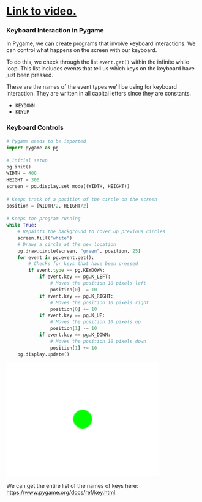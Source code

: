 # [Link to video.](https://www.youtube.com/watch?v=BMUfZnzkc-c&list=PLVD25niNi0BnsKwMvXId8jFMXxC1wUbko)

### Keyboard Interaction in Pygame

In Pygame, we can create programs that involve keyboard interactions. We can control what happens on the screen with our keyboard. 

To do this, we check through the list `event.get()` within the infinite while loop. This list includes events that tell us which keys on the keyboard have just been pressed.

These are the names of the event types we'll be using for keyboard interaction. They are written in all capital letters since they are constants.

* `KEYDOWN`
* `KEYUP`

### Keyboard Controls

```python
# Pygame needs to be imported
import pygame as pg

# Initial setup
pg.init()
WIDTH = 400
HEIGHT = 300
screen = pg.display.set_mode((WIDTH, HEIGHT))

# Keeps track of a position of the circle on the screen
position = [WIDTH/2, HEIGHT/2]

# Keeps the program running
while True:
    # Repaints the background to cover up previous circles
    screen.fill("white")
    # Draws a circle at the new location
    pg.draw.circle(screen, "green", position, 25)
    for event in pg.event.get():
        # Checks for keys that have been pressed
        if event.type == pg.KEYDOWN:
            if event.key == pg.K_LEFT:
                # Moves the position 10 pixels left
                position[0] -= 10
            if event.key == pg.K_RIGHT:
                # Moves the position 10 pixels right
                position[0] += 10
            if event.key == pg.K_UP:
                # Moves the position 10 pixels up
                position[1] -= 10
            if event.key == pg.K_DOWN:
                # Moves the position 10 pixels down
                position[1] += 10   
    pg.display.update()
```

![](../Images/pygame_moving_circle_1.gif)

We can get the entire list of the names of keys here: https://www.pygame.org/docs/ref/key.html.
